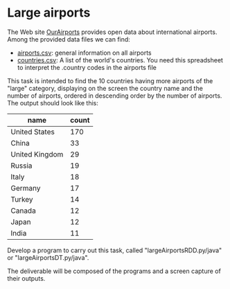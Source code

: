 ﻿# Large airports


The Web site  [OurAirports](http://ourairports.com/)  provides open data about international airports. Among the provided data files we can find:

-   [airports.csv](https://ourairports.com/data/airports.csv): general information on all airports
-   [countries.csv](https://ourairports.com/data/countries.csv): A list of the world's countries. You need this spreadsheet to interpret the .country codes in the airports file  
 
This task is intended to find the 10 countries having more airports of the "large" category, displaying on the screen the country name and the number of airports, ordered in descending order by the number of airports. The output should look like this:

| name           | count |
|----------------|-------|
| United States  | 170   |
| China          | 33    |
| United Kingdom | 29    |
| Russia         | 19    |
| Italy          | 18    |
| Germany        | 17    |
| Turkey         | 14    |
| Canada         | 12    |
| Japan          | 12    |
| India          | 11    |

Develop a program to carry out this task, called "largeAirportsRDD.py/java" or "largeAirportsDT.py/java".  

The deliverable will be composed of the programs and a screen capture of their outputs.
